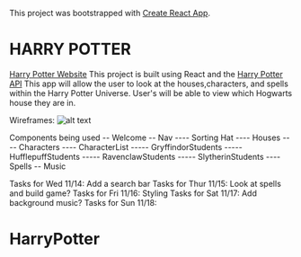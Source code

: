 This project was bootstrapped with [Create React App](https://github.com/facebook/create-react-app).

# HARRY POTTER
[Harry Potter Website](http://defiant-alley.surge.sh/)
This project is built using React and the [Harry Potter API](https://www.potterapi.com/)
This app will allow the user to look at the houses,characters, and spells within the Harry Potter Universe. User's will be able to view which Hogwarts house they are in.

Wireframes:
![alt text](/Users/Yeezus/Desktop/GA-Lessons/harrypotter-app/src/Wireframe/IMG_8492.jpg)

Components being used
-- Welcome
-- Nav
---- Sorting Hat
---- Houses
---- Characters
---- CharacterList
----- GryffindorStudents
----- HufflepuffStudents
----- RavenclawStudents
----- SlytherinStudents
---- Spells
-- Music

Tasks for Wed 11/14: Add a search bar
Tasks for Thur 11/15: Look at spells and build game?
Tasks for Fri 11/16: Styling
Tasks for Sat 11/17: Add background music?
Tasks for Sun 11/18:


# HarryPotter
